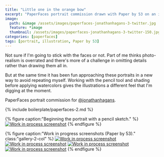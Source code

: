 ```yaml
---
title: "Little one in the orange bow"
excerpt: "PaperFaces portrait commission drawn with Paper by 53 on an iPad."
image: 
  path: &image /assets/images/paperfaces-jonathanhagans-3-twitter.jpg 
  feature: *image
  thumbnail: /assets/images/paperfaces-jonathanhagans-3-twitter-150.jpg
categories: [paperfaces]
tags: [portrait, illustration, Paper by 53]
---
```


Not sure if I'm going to stick with the faces or not. Part of me thinks photo-realism is overrated and there's more of a challenge in omitting details rather than drawing them all in.

But at the same time it has been fun approaching these portraits in a new way to avoid repeating myself. Working with the pencil tool and shading before applying watercolors gives the illustrations a different feel that I'm digging at the moment.

PaperFaces portrait commission for [@jonathanhagans](https://twitter.com/jonathanhagans).

{% include boilerplate/paperfaces-2.md %}

{% figure caption:"Beginning the portrait with a pencil sketch." %}
[![Work in process screenshot](/assets/images/paperfaces-jonathanhagans-3-process-1-750.jpg)](/assets/images/paperfaces-jonathanhagans-3-process-1-lg.jpg)
{% endfigure %}

{% figure caption:"Work in progress screenshots (Paper by 53)." class:"gallery-2-col" %}
[![Work in process screenshot](/assets/images/paperfaces-jonathanhagans-3-process-2-600.jpg)](/assets/images/paperfaces-jonathanhagans-3-process-2-lg.jpg)
[![Work in process screenshot](/assets/images/paperfaces-jonathanhagans-3-process-3-600.jpg)](/assets/images/paperfaces-jonathanhagans-3-process-3-lg.jpg)
[![Work in process screenshot](/assets/images/paperfaces-jonathanhagans-3-process-4-600.jpg)](/assets/images/paperfaces-jonathanhagans-3-process-4-lg.jpg)
[![Work in process screenshot](/assets/images/paperfaces-jonathanhagans-3-process-5-600.jpg)](/assets/images/paperfaces-jonathanhagans-3-process-5-lg.jpg)
{% endfigure %}
